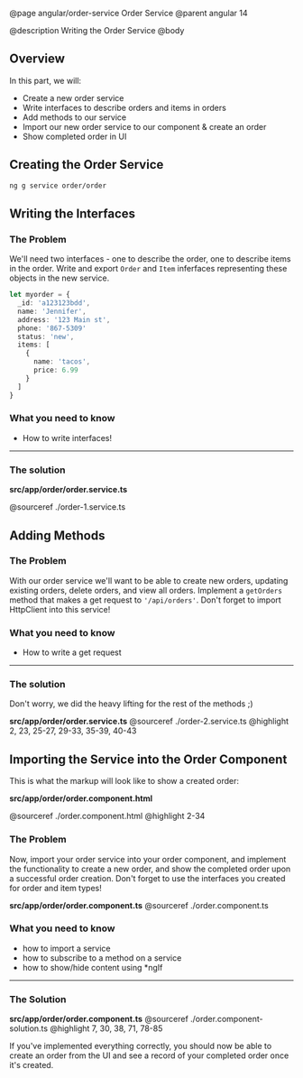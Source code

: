 @page angular/order-service Order Service
@parent angular 14

@description Writing the Order Service
@body

## Overview

In this part, we will:

- Create a new order service
- Write interfaces to describe orders and items in orders
- Add methods to our service
- Import our new order service to our component & create an order
- Show completed order in UI

## Creating the Order Service

```bash
ng g service order/order
```

## Writing the Interfaces

### The Problem

We'll need two interfaces - one to describe the order, one to describe items in the order. Write and export `Order` and `Item` inferfaces representing these objects in the new service.

```typescript
let myorder = {
  _id: 'a123123bdd',
  name: 'Jennifer', 
  address: '123 Main st', 
  phone: '867-5309'
  status: 'new',
  items: [
    {
      name: 'tacos',
      price: 6.99
    }
  ]
}
```

### What you need to know

- How to write interfaces!

---

### The solution

__src/app/order/order.service.ts__

@sourceref ./order-1.service.ts

## Adding Methods

### The Problem

With our order service we'll want to be able to create new orders, updating existing orders, delete orders, and view all orders. Implement a `getOrders` method that makes a get request to `'/api/orders'`. Don't forget to import HttpClient into this service!


### What you need to know

- How to write a get request

---

### The solution

Don't worry, we did the heavy lifting for the rest of the methods ;)

__src/app/order/order.service.ts__
@sourceref ./order-2.service.ts
@highlight 2, 23, 25-27, 29-33, 35-39, 40-43

## Importing the Service into the Order Component

This is what the markup will look like to show a created order:

__src/app/order/order.component.html__

@sourceref ./order.component.html
@highlight 2-34

### The Problem

Now, import your order service into your order component, and implement the functionality to create a new order, and show the completed order upon a successful order creation. Don't forget to use the interfaces you created for order and item types!

__src/app/order/order.component.ts__
@sourceref ./order.component.ts


### What you need to know

- how to import a service
- how to subscribe to a method on a service
- how to show/hide content using *ngIf

---

### The Solution

__src/app/order/order.component.ts__
@sourceref ./order.component-solution.ts
@highlight 7, 30, 38, 71, 78-85

If you've implemented everything correctly, you should now be able to create an order from the UI and see a record of your completed order once it's created.


